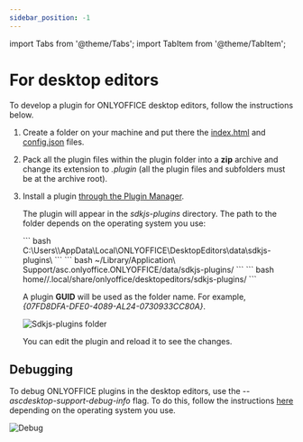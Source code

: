 ```yaml
---
sidebar_position: -1
---
```


import Tabs from '@theme/Tabs';
import TabItem from '@theme/TabItem';

# For desktop editors

To develop a plugin for ONLYOFFICE desktop editors, follow the instructions below.

1. Create a folder on your machine and put there the [index.html](../../structure/entry-point.md) and [config.json](../../structure/manifest/manifest.md) files.

2. Pack all the plugin files within the plugin folder into a **zip** archive and change its extension to *.plugin* (all the plugin files and subfolders must be at the archive root).

3. Install a plugin [through the Plugin Manager](../installing/onlyoffice-desktop-editors.md#adding-plugins-through-the-plugin-manager).

   The plugin will appear in the *sdkjs-plugins* directory. The path to the folder depends on the operating system you use:

   <Tabs>
      <TabItem value="win" label="Windows">
            ``` bash
            C:\Users\<username>\AppData\Local\ONLYOFFICE\DesktopEditors\data\sdkjs-plugins\
            ```
      </TabItem>
      <TabItem value="mac" label="macOS">
            ``` bash
            ~/Library/Application\ Support/asc.onlyoffice.ONLYOFFICE/data/sdkjs-plugins/
            ```
      </TabItem>
      <TabItem value="lin" label="Linux">
            ``` bash
            home/<username>/.local/share/onlyoffice/desktopeditors/sdkjs-plugins/
            ```
      </TabItem>
   </Tabs>
   
   A plugin **GUID** will be used as the folder name. For example, *\{07FD8DFA-DFE0-4089-AL24-0730933CC80A\}*.

   ![Sdkjs-plugins folder](/assets/images/plugins/sdkjs-plugins-folder.png)

   You can edit the plugin and reload it to see the changes.

## Debugging

To debug ONLYOFFICE plugins in the desktop editors, use the *--ascdesktop-support-debug-info* flag. To do this, follow the instructions [here](../../../desktop-editors/usage-api/debugging/running-in-debug-mode-on-windows.md) depending on the operating system you use.

![Debug](/assets/images/desktop/debugging.png)
